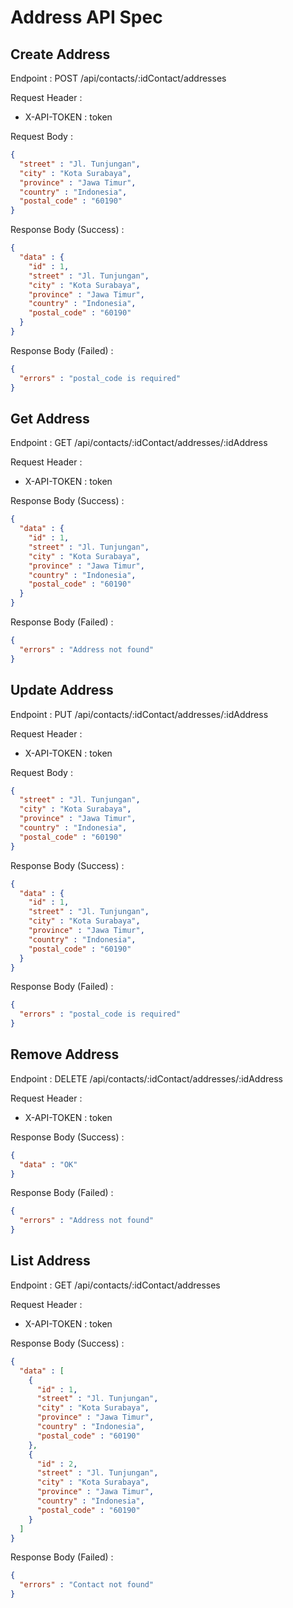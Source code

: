 # Address API Spec

## Create Address

Endpoint : POST /api/contacts/:idContact/addresses

Request Header :
- X-API-TOKEN : token

Request Body :

```json
{
  "street" : "Jl. Tunjungan",
  "city" : "Kota Surabaya",
  "province" : "Jawa Timur",
  "country" : "Indonesia",
  "postal_code" : "60190"
}
```

Response Body (Success) : 

```json
{
  "data" : {
    "id" : 1,
    "street" : "Jl. Tunjungan",
    "city" : "Kota Surabaya",
    "province" : "Jawa Timur",
    "country" : "Indonesia",
    "postal_code" : "60190"
  }
}
```

Response Body (Failed) : 

```json
{
  "errors" : "postal_code is required"
}
```

## Get Address

Endpoint : GET /api/contacts/:idContact/addresses/:idAddress

Request Header :
- X-API-TOKEN : token

Response Body (Success) :

```json
{
  "data" : {
    "id" : 1,
    "street" : "Jl. Tunjungan",
    "city" : "Kota Surabaya",
    "province" : "Jawa Timur",
    "country" : "Indonesia",
    "postal_code" : "60190"
  }
}
```

Response Body (Failed) : 

```json
{
  "errors" : "Address not found"
}
```

## Update Address

Endpoint : PUT /api/contacts/:idContact/addresses/:idAddress

Request Header :
- X-API-TOKEN : token

Request Body :

```json
{
  "street" : "Jl. Tunjungan",
  "city" : "Kota Surabaya",
  "province" : "Jawa Timur",
  "country" : "Indonesia",
  "postal_code" : "60190"
}
```

Response Body (Success) :

```json
{
  "data" : {
    "id" : 1,
    "street" : "Jl. Tunjungan",
    "city" : "Kota Surabaya",
    "province" : "Jawa Timur",
    "country" : "Indonesia",
    "postal_code" : "60190"
  }
}
```

Response Body (Failed) :

```json
{
  "errors" : "postal_code is required"
}
```

## Remove Address

Endpoint : DELETE /api/contacts/:idContact/addresses/:idAddress

Request Header :
- X-API-TOKEN : token

Response Body (Success) :

```json
{
  "data" : "OK"
}
```

Response Body (Failed) :

```json
{
  "errors" : "Address not found"
}
```

## List Address

Endpoint : GET /api/contacts/:idContact/addresses

Request Header :
- X-API-TOKEN : token

Response Body (Success) :

```json
{
  "data" : [
    {
      "id" : 1,
      "street" : "Jl. Tunjungan",
      "city" : "Kota Surabaya",
      "province" : "Jawa Timur",
      "country" : "Indonesia",
      "postal_code" : "60190"
    },
    {
      "id" : 2,
      "street" : "Jl. Tunjungan",
      "city" : "Kota Surabaya",
      "province" : "Jawa Timur",
      "country" : "Indonesia",
      "postal_code" : "60190"
    }
  ]
}
```

Response Body (Failed) :

```json
{
  "errors" : "Contact not found"
}
```